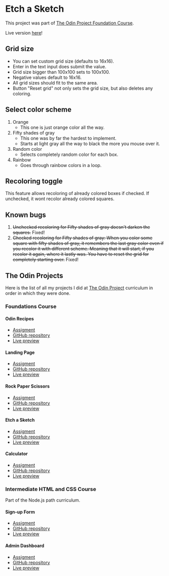 # Etch a Sketch
This project was part of [The Odin Project Foundation Course](https://www.theodinproject.com/paths/foundations/courses/foundations).

Live version [here](https://sharpicek.github.io/etch-a-sketch/)!

## Grid size
- You can set custom grid size (defaults to 16x16).
- Enter in the text input does submit the value.
- Grid size bigger than 100x100 sets to 100x100.
- Negative values default to 16x16.
- All grid sizes should fit to the same area.
- Button "Reset grid" not only sets the grid size, but also deletes any coloring.

## Select color scheme
1) Orange
   - This one is just orange color all the way.
2) Fifty shades of gray
   - This one was by far the hardest to implement.
   - Starts at light gray all the way to black the more you mouse over it.
3) Random color
   - Selects completely random color for each box.
4) Rainbow
   - Goes through rainbow colors in a loop.

## Recoloring toggle
This feature allows recoloring of already colored boxes if checked. If unchecked, it wont recolor already colored squares.

## Known bugs
1) ~~Unchecked recoloring for Fifty shades of gray doesn't darken the squares.~~ Fixed!   
2) ~~Checked recoloring for Fifty shades of gray: When you color some square with fifty shades of gray, it remembers the last gray color even if you recolor it with different scheme. Meaning that it will start, if you recolor it again, where it lastly was. You have to reset the grid for completely starting over.~~ Fixed!

## The Odin Projects
Here is the list of all my projects I did at [The Odin Project](https://www.theodinproject.com/) curriculum in order in which they were done.
### Foundations Course
#### Odin Recipes
- [Assigment](https://www.theodinproject.com/lessons/foundations-recipes)
- [GitHub repository](https://github.com/Sharpicek/odin-recipes)
- [Live preview](https://sharpicek.github.io/odin-recipes/)
#### Landing Page
- [Assigment](https://www.theodinproject.com/lessons/foundations-landing-page)
- [GitHub repository](https://github.com/Sharpicek/landing-page)
- [Live preview](https://sharpicek.github.io/landing-page/)
#### Rock Paper Scissors
- [Assigment](https://www.theodinproject.com/lessons/foundations-rock-paper-scissors)
- [GitHub repository](https://github.com/Sharpicek/rock-paper-scissors)
- [Live preview](https://sharpicek.github.io/rock-paper-scissors/)
#### Etch a Sketch
- [Assigment](https://www.theodinproject.com/lessons/foundations-etch-a-sketch)
- [GitHub repository](https://github.com/Sharpicek/etch-a-sketch)
- [Live preview](https://sharpicek.github.io/etch-a-sketch/)
#### Calculator
- [Assigment](https://www.theodinproject.com/lessons/foundations-calculator)
- [GitHub repository](https://github.com/Sharpicek/calculator)
- [Live preview](https://sharpicek.github.io/calculator/)
### Intermediate HTML and CSS Course
Part of the Node.js path curriculum.
#### Sign-up Form
- [Assigment](https://github.com/Sharpicek/sign-up-form)
- [GitHub repository](https://github.com/Sharpicek/sign-up-form)
- [Live preview](https://sharpicek.github.io/sign-up-form/)
#### Admin Dashboard
- [Assigment](https://www.theodinproject.com/lessons/node-path-intermediate-html-and-css-sign-up-form)
- [GitHub repository](https://github.com/Sharpicek/admin-dashboard)
- [Live preview](https://sharpicek.github.io/admin-dashboard/)